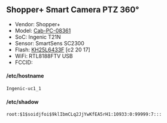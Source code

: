 Shopper+ Smart Camera PTZ 360°
------------------------------

- Vendor: Shopper+
- Model: [Cab-PC-08361](https://www.primecables.ca/p-397950-cab-pc-08361-smart-security-camera-ptz-360-2-way-audio-night-vision-motion-detection-cloud-storage-sd-card)
- SoC: Ingenic T21N
- Sensor: SmartSens SC2300
- Flash: [KH25L6433F](../../docs/Macronix-KH25L6433F.pdf) [c2 20 17]
- WiFi: RTL8188FTV USB
- FCCID: 

#### /etc/hostname
```
Ingenic-uc1_1
```

#### /etc/shadow
```
root:$1$soidjfoi$9klIbmCLq2JjYwKfEA5rH1:10933:0:99999:7:::
```
